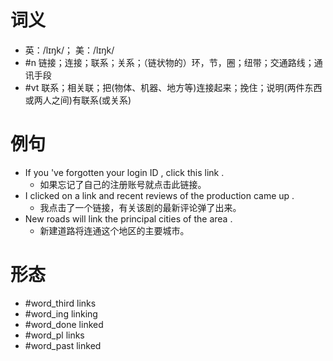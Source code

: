 # 词义
- 英：/lɪŋk/； 美：/lɪŋk/
- #n 链接；连接；联系；关系；（链状物的）环，节，圈；纽带；交通路线；通讯手段
- #vt 联系；相关联；把(物体、机器、地方等)连接起来；挽住；说明(两件东西或两人之间)有联系(或关系)
# 例句
- If you 've forgotten your login ID , click this link .
	- 如果忘记了自己的注册账号就点击此链接。
- I clicked on a link and recent reviews of the production came up .
	- 我点击了一个链接，有关该剧的最新评论弹了出来。
- New roads will link the principal cities of the area .
	- 新建道路将连通这个地区的主要城市。
# 形态
- #word_third links
- #word_ing linking
- #word_done linked
- #word_pl links
- #word_past linked
